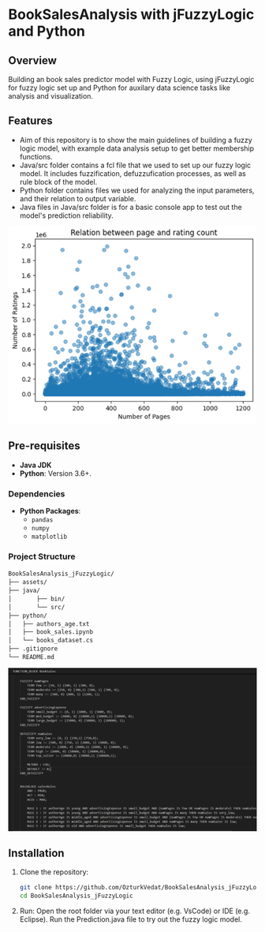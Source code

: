# BookSalesAnalysis with jFuzzyLogic and Python

## Overview

Building an book sales predictor model with Fuzzy Logic, using jFuzzyLogic for fuzzy logic set up and Python for auxilary data science tasks like analysis and visualization.

## Features

- Aim of this repository is to show the main guidelines of building a fuzzy logic model, with example data analysis setup to get better membership functions.
- Java/src folder contains a fcl file that we used to set up our fuzzy logic model. It includes fuzzification, defuzzufication processes, as well as rule block of the model.
- Python folder contains files we used for analyzing the input parameters, and their relation to output variable.
- Java files in Java/src folder is for a basic console app to test out the model's prediction reliability.

![chartSS](./assets/chart.png)

## Pre-requisites
- **Java JDK**
- **Python**: Version 3.6+.
  
### Dependencies
- **Python Packages**:
  - `pandas`
  - `numpy`
  - `matplotlib`

### Project Structure
```bash
BookSalesAnalysis_jFuzzyLogic/
├── assets/
├── java/
│       ├── bin/
│       └── src/
├── python/
│   ├── authors_age.txt
│   ├── book_sales.ipynb
│   └── books_dataset.cs
├── .gitignore
└── README.md        
 ```

![fLogicSS](./assets/fcl_ss.png)

## Installation
1. Clone the repository:
   ```bash
   git clone https://github.com/OzturkVedat/BookSalesAnalysis_jFuzzyLogic.git
   cd BookSalesAnalysis_jFuzzyLogic

2. Run:
  Open the root folder via your text editor (e.g. VsCode) or IDE (e.g. Eclipse). Run the Prediction.java file to try out the fuzzy logic model.
